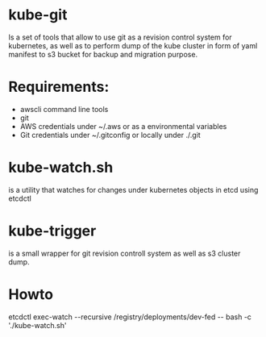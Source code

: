 # kube-git

Is a set of tools that allow to use git as a revision control system for kubernetes, as well as to perform dump of the kube cluster in form of yaml manifest to s3 bucket for backup and migration purpose.


# Requirements:

 - awscli command line tools
 - git
 - AWS credentials under ~/.aws or as a environmental variables
 - Git credentials under ~/.gitconfig or locally under ./.git

# kube-watch.sh
is a utility that watches for changes under kubernetes objects in etcd using etcdctl

# kube-trigger
is a small wrapper for git revision controll system as well as s3 cluster dump.

# Howto
etcdctl exec-watch --recursive /registry/deployments/dev-fed -- bash -c './kube-watch.sh'
